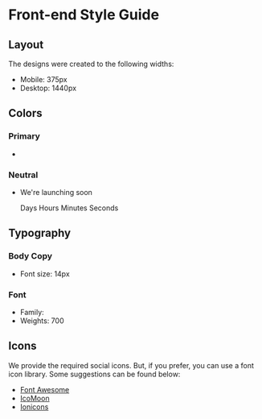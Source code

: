 # Front-end Style Guide

## Layout

The designs were created to the following widths:

- Mobile: 375px
- Desktop: 1440px

## Colors

### Primary

-

### Neutral

- We're launching soon

  Days
  Hours
  Minutes
  Seconds

## Typography

### Body Copy

- Font size: 14px

### Font

- Family: [](https://fonts.google.com/specimen/Red+Hat+Text)
- Weights: 700

## Icons

We provide the required social icons. But, if you prefer, you can use a font icon library. Some suggestions can be found below:

- [Font Awesome](https://fontawesome.com)
- [IcoMoon](https://icomoon.io)
- [Ionicons](https://ionicons.com)
